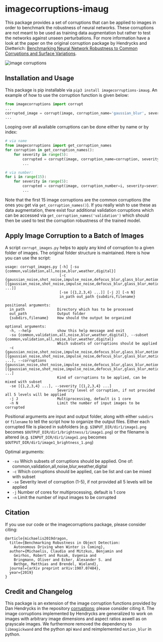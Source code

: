 # imagecorruptions-imaug
This package provides a set of corruptions that can be applied to images in order to benchmark the robustness of neural networks. These corruptions are not meant to be used as training data augmentation but rather to test the networks against unseen perturbations. For more information have a look at the paper on the original corruption package by Hendrycks and Dietterich: [Benchmarking Neural Network Robustness to Common Corruptions and Surface Variations](https://arxiv.org/abs/1807.01697).

![image corruptions](https://raw.githubusercontent.com/imaug/imagecorruptions/e8f033db8c76539561c876fae62d196146b2ff30/assets/corruptions_sev_3.png)

## Installation and Usage
This package is pip installable via `pip3 install imagecorruptions-imaug`. An example of how to use the corruption function is given below:
```python
from imagecorruptions import corrupt
...
corrupted_image = corrupt(image, corruption_name='gaussian_blur', severity=1)
...
```
Looping over all available corruptions can be done either by name or by index:
```python
# via name
from imagecorruptions import get_corruption_names
for corruption in get_corruption_names():
    for severity in range(5):
        corrupted = corrupt(image, corruption_name=corruption, severity=severity+1)
        ...

# via number:
for i in range(15):
    for severity in range(5):
        corrupted = corrupt(image, corruption_number=i, severity=severity+1)
        ...
```

Note that the first 15 image corruptions are the common corruptions (the ones you get via `get_corruption_names()`). If you really wish to use these as data augmentation, there exist four additional validation corruptions which can be accessed via `get_corruption_names('validation')` which should then be used to test the corruption robustness of the trained model.

## Apply Image Corruption to a Batch of Images
A script `corrupt_images.py` helps to apply any kind of corruption to a given folder of images. The original folder structure is maintained.
Here is how you can use the script:
```
usage: corrupt_images.py [-h] [-su {common,validation,all,noise,blur,weather,digital}]
                         [-c {gaussian_noise,shot_noise,impulse_noise,defocus_blur,glass_blur,motion_blur,zoom_blur,snow,frost,fog,brightness,contrast,elastic_transform,pixelate,jpeg_compression,speckle_noise,gaussian_blur,spatter,saturate} [{gaussian_noise,shot_noise,impulse_noise,defocus_blur,glass_blur,motion_blur,zoom_blur,snow,frost,fog,brightness,contrast,elastic_transform,pixelate,jpeg_compression,speckle_noise,gaussian_blur,spatter,saturate} ...]]
                         [-se [{1,2,3,4} ...]] [-j J] [-n N]
                         in_path out_path {subdirs,filename}

positional arguments:
  in_path               Directory which has to be processed
  out_path              Output folder
  {subdirs,filename}    How should the output be organized

optional arguments:
  -h, --help            show this help message and exit
  -su {common,validation,all,noise,blur,weather,digital}, --subset {common,validation,all,noise,blur,weather,digital}
                        Which subsets of corruptions should be applied
  -c {gaussian_noise,shot_noise,impulse_noise,defocus_blur,glass_blur,motion_blur,zoom_blur,snow,frost,fog,brightness,contrast,elastic_transform,pixelate,jpeg_compression,speckle_noise,gaussian_blur,spatter,saturate} [{gaussian_noise,shot_noise,impulse_noise,defocus_blur,glass_blur,motion_blur,zoom_blur,snow,frost,fog,brightness,contrast,elastic_transform,pixelate,jpeg_compression,speckle_noise,gaussian_blur,spatter,saturate} ...], --corruptions {gaussian_noise,shot_noise,impulse_noise,defocus_blur,glass_blur,motion_blur,zoom_blur,snow,frost,fog,brightness,contrast,elastic_transform,pixelate,jpeg_compression,speckle_noise,gaussian_blur,spatter,saturate} [{gaussian_noise,shot_noise,impulse_noise,defocus_blur,glass_blur,motion_blur,zoom_blur,snow,frost,fog,brightness,contrast,elastic_transform,pixelate,jpeg_compression,speckle_noise,gaussian_blur,spatter,saturate} ...]
                        Kind of corruptions to be applied, can be mixed with subset
  -se [{1,2,3,4} ...], --severity [{1,2,3,4} ...]
                        Severity level of corruption, if not provided all 5 levels will be applied
  -j J                  Multiprocessing, default is 1 core
  -n N                  Limit the number of input images to be corrupted

```
Positional arguments are input and output folder, along with either `subdirs` or `filename` to tell the script how to organize the output files. Either each corrupted file is placed in subfolders (e.g. `$INPUT_DIR/dir1/image1.png` becomes `$OUTPUT_DIR/dir1/brightness/1/image1.png`) or the filename is altered (e.g. `$INPUT_DIR/dir1/image1.png` becomes `$OUTPUT_DIR/dir1/image1_brightness_1.png`)

Optimal arguments:
- `-su` Which subsets of corruptions should be applied. One of: common,validation,all,noise,blur,weather,digital
- `-c` Which corruptions should be applied, can be list and can be mixed with subset
- `-se` Severity level of corruption (1-5), if not provided all 5 levels will be applied
- `-j` Number of cores for multiprocessing, default is 1 core
- `-n` Limit the number of input images to be corrupted


## Citation

If you use our code or the imagecorruptions package, please consider citing:
```
@article{michaelis2019dragon,
  title={Benchmarking Robustness in Object Detection: 
    Autonomous Driving when Winter is Coming},
  author={Michaelis, Claudio and Mitzkus, Benjamin and 
    Geirhos, Robert and Rusak, Evgenia and 
    Bringmann, Oliver and Ecker, Alexander S. and 
    Bethge, Matthias and Brendel, Wieland},
  journal={arXiv preprint arXiv:1907.07484},
  year={2019}
}
```

## Credit and Changelog
This package is an extension of the image corruption functions provided by Dan Hendrycks in the repository  [corruptions](https://github.com/hendrycks/robustness); please consider citing it. The image corruptions implemented by Hendrycks are generalized to work on images with arbitrary image dimensions and aspect ratios aswell as on grayscale images. We furthermore removed the dependency to `libmagickwand` and the python api `Wand` and reimplemented `motion_blur` in python.
